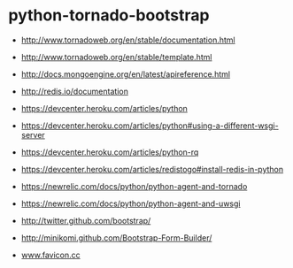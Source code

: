 python-tornado-bootstrap
========================

* http://www.tornadoweb.org/en/stable/documentation.html
* http://www.tornadoweb.org/en/stable/template.html

* http://docs.mongoengine.org/en/latest/apireference.html

* http://redis.io/documentation

* https://devcenter.heroku.com/articles/python
* https://devcenter.heroku.com/articles/python#using-a-different-wsgi-server
* https://devcenter.heroku.com/articles/python-rq
* https://devcenter.heroku.com/articles/redistogo#install-redis-in-python

* https://newrelic.com/docs/python/python-agent-and-tornado
* https://newrelic.com/docs/python/python-agent-and-uwsgi

* http://twitter.github.com/bootstrap/
* http://minikomi.github.com/Bootstrap-Form-Builder/
* www.favicon.cc